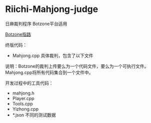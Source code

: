 # Riichi-Mahjong-judge
日麻裁判程序 Botzone平台适用

[Botzone指路](https://www.botzone.org.cn)

终版代码：
- Mahjong.cpp 具体裁判，包含了以下文件

说明：Botzone的裁判上传要么为一个代码文件，要么为一个可执行文件。Mahjong.cpp将所有代码集合到一个文件中。

开发过程中的工具代码：
- mahjong.h
- Player.cpp
- Tools.cpp
- Yizhong.cpp
- *.json 不同的测试数据
